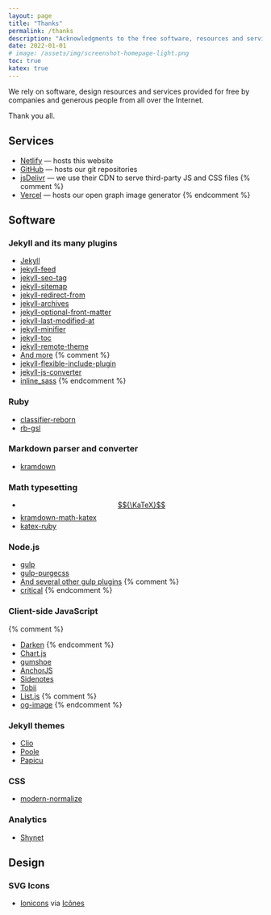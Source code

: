 ```yaml
---
layout: page
title: "Thanks"
permalink: /thanks
description: "Acknowledgments to the free software, resources and services that Papicu relies on."
date: 2022-01-01
# image: /assets/img/screenshot-homepage-light.png
toc: true
katex: true
---
```


We rely on software, design resources and services provided for free by companies and generous people from all over the Internet.

Thank you all.

## Services

- [Netlify](https://netlify.com) &mdash; hosts this website
- [GitHub](https://github.com) &mdash; hosts our git repositories
- [jsDelivr](https://www.jsdelivr.com/) &mdash; we use their CDN to serve third-party JS and CSS files
{% comment %}
- [Vercel](https://vercel.com) &mdash; hosts our open graph image generator
{% endcomment %}

## Software

### Jekyll and its many plugins

- [Jekyll](https://jekyllrb.com)
- [jekyll-feed](https://github.com/jekyll/jekyll-feed)
- [jekyll-seo-tag](https://github.com/jekyll/jekyll-seo-tag)
- [jekyll-sitemap](https://github.com/jekyll/jekyll-sitemap)
- [jekyll-redirect-from](https://github.com/jekyll/jekyll-redirect-from)
- [jekyll-archives](https://github.com/jekyll/jekyll-archives)
- [jekyll-optional-front-matter](https://github.com/benbalter/jekyll-optional-front-matter)
- [jekyll-last-modified-at](https://github.com/gjtorikian/jekyll-last-modified-at)
- [jekyll-minifier](https://github.com/Mendeo/jekyll-minifier)
- [jekyll-toc](https://github.com/allejo/jekyll-toc)
- [jekyll-remote-theme](https://github.com/benbalter/jekyll-remote-theme/)
- [And more](https://github.com/lucasrla/papicu/blob/main/papicu.gemspec)
{% comment %}
- [jekyll-flexible-include-plugin](https://github.com/mslinn/jekyll-flexible-include-plugin)
- [jekyll-js-converter](https://github.com/dsusco/jekyll-js-converter)
- [inline_sass](https://satyanash.net/software/2021/05/29/better-way-to-inline-sass-jekyll.html)
{% endcomment %}

### Ruby

- [classifier-reborn](https://github.com/jekyll/classifier-reborn)
- [rb-gsl](https://github.com/SciRuby/rb-gsl/)

### Markdown parser and converter

- [kramdown](https://kramdown.gettalong.org/)

### Math typesetting

- [$${\KaTeX}$$](https://katex.org/)
- [kramdown-math-katex](https://github.com/kramdown/math-katex)
- [katex-ruby](https://github.com/glebm/katex-ruby)

### Node.js

- [gulp](https://gulpjs.com/)
- [gulp-purgecss](https://github.com/FullHuman/gulp-purgecss)
- [And several other gulp plugins](https://github.com/lucasrla/papicu/blob/main/package.json)
{% comment %}
- [critical](https://github.com/addyosmani/critical)
{% endcomment %}

### Client-side JavaScript

{% comment %}
- [Darken](https://github.com/ColinEspinas/darken)
{% endcomment %}
- [Chart.js](https://www.chartjs.org)
- [gumshoe](https://github.com/cferdinandi/gumshoe/)
- [AnchorJS](https://github.com/bryanbraun/anchorjs)
- [Sidenotes](https://github.com/kslstn/sidenotes)
- [Tobii](https://github.com/midzer/tobii)
- [List.js](https://github.com/javve/list.js)
{% comment %}
- [og-image](https://github.com/vercel/og-image)
{% endcomment %}

### Jekyll themes

- [Clio](https://github.com/danromero/clio)
- [Poole](https://github.com/poole/poole/)
- [Papicu](https://github.com/lucasrla/papicu)

### CSS

- [modern-normalize](https://github.com/sindresorhus/modern-normalize)

### Analytics

- [Shynet](https://github.com/milesmcc/shynet)

## Design

### SVG Icons

- [Ionicons](https://github.com/ionic-team/ionicons) via [Icônes](https://github.com/antfu/icones)